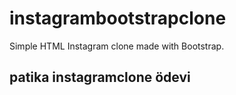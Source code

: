 # instagrambootstrapclone

Simple HTML Instagram clone made with Bootstrap.

## patika instagramclone ödevi ##